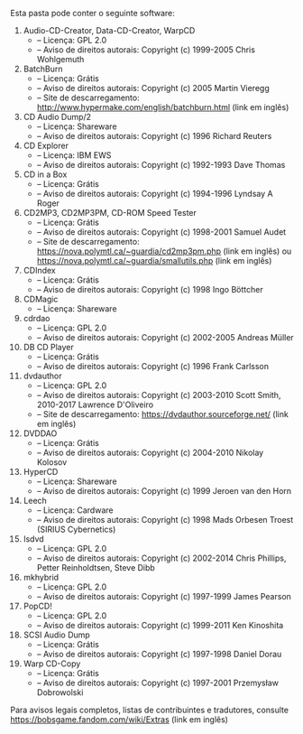 ﻿Esta pasta pode conter o seguinte software:

1. Audio-CD-Creator, Data-CD-Creator, WarpCD
   - – Licença: GPL 2.0
   - – Aviso de direitos autorais: Copyright (c) 1999-2005 Chris Wohlgemuth
2. BatchBurn
   - – Licença: Grátis
   - – Aviso de direitos autorais: Copyright (c) 2005 Martin Vieregg
   - – Site de descarregamento: http://www.hypermake.com/english/batchburn.html (link em inglês)
3. CD Audio Dump/2
   - – Licença: Shareware
   - – Aviso de direitos autorais: Copyright (c) 1996 Richard Reuters
4. CD Explorer
   - – Licença: IBM EWS
   - – Aviso de direitos autorais: Copyright (c) 1992-1993 Dave Thomas
5. CD in a Box
   - – Licença: Grátis
   - – Aviso de direitos autorais: Copyright (c) 1994-1996 Lyndsay A Roger
6. CD2MP3, CD2MP3PM, CD-ROM Speed Tester
   - – Licença: Grátis
   - – Aviso de direitos autorais: Copyright (c) 1998-2001 Samuel Audet
   - – Site de descarregamento: https://nova.polymtl.ca/~guardia/cd2mp3pm.php (link em inglês) ou https://nova.polymtl.ca/~guardia/smallutils.php (link em inglês)
7. CDIndex
   - – Licença: Grátis
   - – Aviso de direitos autorais: Copyright (c) 1998 Ingo Böttcher
8. CDMagic
   - – Licença: Shareware
9. cdrdao
   - – Licença: GPL 2.0
   - – Aviso de direitos autorais: Copyright (c) 2002-2005 Andreas Müller
10. DB CD Player
    - – Licença: Grátis
    - – Aviso de direitos autorais: Copyright (c) 1996 Frank Carlsson
11. dvdauthor
    - – Licença: GPL 2.0
    - – Aviso de direitos autorais: Copyright (c) 2003-2010 Scott Smith, 2010-2017 Lawrence D'Oliveiro
    - – Site de descarregamento: https://dvdauthor.sourceforge.net/ (link em inglês)
12. DVDDAO
    - – Licença: Grátis
    - – Aviso de direitos autorais: Copyright (c) 2004-2010 Nikolay Kolosov
13. HyperCD
    - – Licença: Shareware
    - – Aviso de direitos autorais: Copyright (c) 1999 Jeroen van den Horn
14. Leech
    - – Licença: Cardware
    - – Aviso de direitos autorais: Copyright (c) 1998 Mads Orbesen Troest (SIRIUS Cybernetics)
15. lsdvd
    - – Licença: GPL 2.0
    - – Aviso de direitos autorais: Copyright (c) 2002-2014 Chris Phillips, Petter Reinholdtsen, Steve Dibb
16. mkhybrid 
    - – Licença: GPL 2.0
    - – Aviso de direitos autorais: Copyright (c) 1997-1999 James Pearson
17. PopCD!
    - – Licença: GPL 2.0
    - – Aviso de direitos autorais: Copyright (c) 1999-2011 Ken Kinoshita
18. SCSI Audio Dump
    - – Licença: Grátis
    - – Aviso de direitos autorais: Copyright (c) 1997-1998 Daniel Dorau
19. Warp CD-Copy
    - – Licença: Grátis
    - – Aviso de direitos autorais: Copyright (c) 1997-2001 Przemysław Dobrowolski

Para avisos legais completos, listas de contribuintes e tradutores, consulte https://bobsgame.fandom.com/wiki/Extras (link em inglês)
